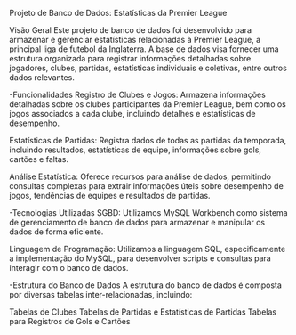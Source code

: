 Projeto de Banco de Dados: Estatísticas da Premier League

Visão Geral
Este projeto de banco de dados foi desenvolvido para armazenar e gerenciar estatísticas relacionadas à Premier League, a principal liga de futebol da Inglaterra. A base de dados visa fornecer uma estrutura organizada para registrar informações detalhadas sobre jogadores, clubes, partidas, estatísticas individuais e coletivas, entre outros dados relevantes.

-Funcionalidades
Registro de Clubes e Jogos: Armazena informações detalhadas sobre os clubes participantes da Premier League, bem como os jogos associados a cada clube, incluindo detalhes e estatísticas de desempenho.

Estatísticas de Partidas: Registra dados de todas as partidas da temporada, incluindo resultados, estatísticas de equipe, informações sobre gols, cartões e faltas.

Análise Estatística: Oferece recursos para análise de dados, permitindo consultas complexas para extrair informações úteis sobre desempenho de jogos, tendências de equipes e resultados de partidas.

-Tecnologias Utilizadas
SGBD: Utilizamos MySQL Workbench como sistema de gerenciamento de banco de dados para armazenar e manipular os dados de forma eficiente.

Linguagem de Programação: Utilizamos a linguagem SQL, especificamente a implementação do MySQL, para desenvolver scripts e consultas para interagir com o banco de dados.

-Estrutura do Banco de Dados
A estrutura do banco de dados é composta por diversas tabelas inter-relacionadas, incluindo:

Tabelas de Clubes 
Tabelas de Partidas e Estatísticas de Partidas
Tabelas para Registros de Gols e Cartões 
